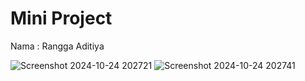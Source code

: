 <h1>Mini Project</h1>

<p>Nama  : Rangga Aditiya</p>

![Screenshot 2024-10-24 202721](https://github.com/user-attachments/assets/f3abe1c5-7935-4ffa-84b2-b5e09f5ce9cf)
![Screenshot 2024-10-24 202741](https://github.com/user-attachments/assets/7c14c33c-f995-4e73-ae27-722fb6ecd2bd)
